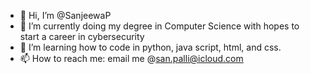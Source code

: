 - 👋 Hi, I’m @SanjeewaP
- 👀 I’m currently doing my degree in Computer Science with hopes to start a career in cybersecurity
- 🌱 I’m learning how to code in python, java script, html, and css.
- 📫 How to reach me: email  me @san.palli@icloud.com

<!---
SanjeewaP/SanjeewaP is a ✨ special ✨ repository because its `README.md` (this file) appears on your GitHub profile.
You can click the Preview link to take a look at your changes.
--->
